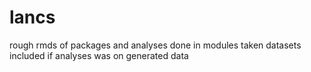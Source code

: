 # lancs
rough rmds of packages and analyses done in modules taken
datasets included if analyses was on generated data
